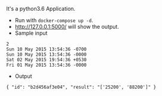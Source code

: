 It's a python3.6 Application.

- Run with `docker-compose up -d`.
- http://127.0.0.1:5000/ will show the output.
- Sample input 
```
2
Sun 10 May 2015 13:54:36 -0700
Sun 10 May 2015 13:54:36 -0000
Sat 02 May 2015 19:54:36 +0530
Fri 01 May 2015 13:54:36 -0000
```
- Output
```
{ "id": "b2d456af3e04", "result": "['25200', '88200']" }
```
